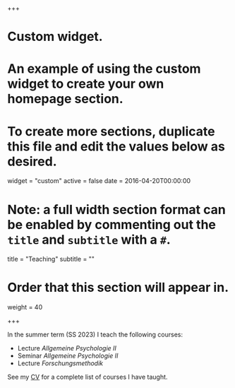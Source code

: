 +++
# Custom widget.
# An example of using the custom widget to create your own homepage section.
# To create more sections, duplicate this file and edit the values below as desired.
widget = "custom"
active = false
date = 2016-04-20T00:00:00

# Note: a full width section format can be enabled by commenting out the `title` and `subtitle` with a `#`.
title = "Teaching"
subtitle = ""

# Order that this section will appear in.
weight = 40

+++

In the summer term (SS 2023) I teach the following courses:

- Lecture _Allgemeine Psychologie II_
- Seminar _Allgemeine Psychologie II_
- Lecture _Forschungsmethodik_

See my [CV](files/cv_meder.pdf) for a complete list of courses I have taught.
